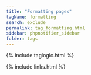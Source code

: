 ```yaml
---
title: "Formatting pages"
tagName: formatting
search: exclude
permalink: tag_formatting.html
sidebar: phpnotifier_sidebar
folder: tags
---
```

{% include taglogic.html %}

{% include links.html %}
